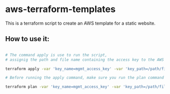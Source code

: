 # aws-terraform-templates
This is a terraform script to create an AWS template for a static website.

## How to use it:

```bash

# The command apply is use to run the script,
# assignig the path and file name containing the access key to the AWS acount.

terraform apply -var 'key_name=mgmt_access_key' -var 'key_path=/path/file_name.pem'

# Before running the apply command, make sure you run the plan command that shows the changes that will take place.

terraform plan -var 'key_name=mgmt_access_key' -var 'key_path=/path/file_name.pem'


